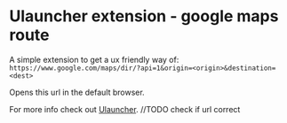 # Ulauncher extension - google maps route

A simple extension to get a ux friendly way of:
`https://www.google.com/maps/dir/?api=1&origin=<origin>&destination=<dest>`

Opens this url in the default browser.

For more info check out [Ulauncher](https://ulauncher.io/). //TODO check if url correct
